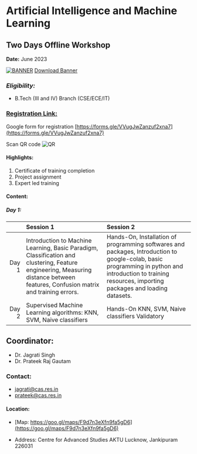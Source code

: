 # Artificial Intelligence and Machine Learning
## Two Days Offline Workshop

**Date:** June 2023


[![BANNER]("./AIWorkshopNewtemplate.png")](AIWorkshopBanner.pdf)
<a href="./AIWorkshopBanner.pdf" download target="_blank">Download Banner</a>


### *Eligibility:*
* B.Tech (III and IV) Branch (CSE/ECE/IT)

### [Registration Link:](https://cas.res.in/workshops.html) 
Google form for registration
[https://forms.gle/VVugJwZanzuf2xna7](https://forms.gle/VVugJwZanzuf2xna7)

Scan QR code 
![QR](https://cas-cs.github.io/Workshops/WorkshopCAS2023.jpg)

#### Highlights:


1. Certificate of training completion
1. Project assignment
1. Expert led training

#### Content:

##### Day 1:

| |Session 1| Session 2|
|---:|:---|:---|
|Day 1|Introduction to Machine Learning, Basic Paradigm, Classification and clustering, Feature engineering, Measuring distance between features, Confusion matrix and training errors.|Hands-On, Installation of programming softwares and packages, Introduction to google-colab, basic programming in  python and introduction to training resources, importing packages and loading datasets.|
|Day 2|Supervised Machine Learning algorithms: KNN, SVM, Naive classifiers|Hands-On KNN, SVM, Naive classifiers Validatory|

<!-- 
###### Session 1:



###### Session 2:




##### Day 2:

###### Session 1:




###### Session 2:

 -->

  
## Coordinator:

* Dr. Jagrati Singh
* Dr. Prateek Raj Gautam

### Contact:

* jagrati@cas.res.in
* prateek@cas.res.in

#### Location:

* [Map: https://goo.gl/maps/F9d7n3eXfn9fa5gD6](https://goo.gl/maps/F9d7n3eXfn9fa5gD6)

* Address: Centre for Advanced Studies AKTU Lucknow, Jankipuram 226031
